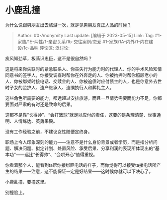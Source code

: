 # 小鹿乱撞
[为什么说跟男朋友出去旅游一次，就是见男朋友真正人品的时候？](https://www.zhihu.com/question/509095846/answer/3029052616)

> Author: #0-Anonymity
> Last update: [编辑于 2023-05-15]
> Link:
> Tag: #1-家族/1E-两性/1-亲密关系/1b-交往案例/恋爱 #1-家族/1A-内外/1-内在建设/1c-品味 
> 评论区:
> 泛讨论:

疾风知劲草，板荡识忠臣，这不是很自然吗？

这是将来你失联时的紧急联系人、你丧失行为能力时的代理人、你的手术风险知情同意书的签字人，你接受调查时帮你在外奔走的人、你被拘押时帮你照顾老小的人、你被绑架时接电话、交赎金的人、你被追债时应付债主的人，也是你意外去世时子女的监护人、遗产继承人、遗嘱执行人和葬礼主人。

这些角色所需要的能力，都远超过安排旅游，而且一旦情势需要而能力不足，你都要面对严肃的有时还是致命的后果。

这都不是靠“长得帅”、“会打篮球”就足以应付的责任，这要的是条理清楚、世事通明、人情练达、英勇果毅。

没有工作经验之前，不建议女性随便定终身。

职场上令人印象深刻的能力——注意不是什么身份背景或者学历，而是指分析问题、解决问题、拟定计划、处置风险、承受后果、分享利润的表现所体现出的“基本功”——远比“长得帅”、“会哄开心”值得重视。

你看着那个人，能看到ta帮你接绑匪电话的样子，而你觉得可以接受ta接电话所产生的结果——注意，这不能保证一定是好结果——这时候你就可以下决心了。

小鹿乱撞，要撞这里。

别撞脸上。